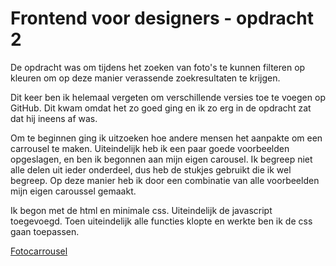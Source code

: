 # Frontend voor designers - opdracht 2
De opdracht was om tijdens het zoeken van foto's te kunnen filteren op kleuren om op deze manier verassende zoekresultaten te krijgen.

Dit keer ben ik helemaal vergeten om verschillende versies toe te voegen op GitHub. Dit kwam omdat het zo goed ging en ik zo erg in de opdracht zat dat hij ineens af was.

Om te beginnen ging ik uitzoeken hoe andere mensen het aanpakte om een carrousel te maken. Uiteindelijk heb ik een paar goede voorbeelden opgeslagen, en ben ik begonnen aan mijn eigen carousel. Ik begreep niet alle delen uit ieder onderdeel, dus heb de stukjes gebruikt die ik wel begreep. Op deze manier heb ik door een combinatie van alle voorbeelden mijn eigen caroussel gemaakt.

Ik begon met de html en minimale css. Uiteindelijk de javascript toegevoegd. Toen uiteindelijk alle functies klopte en werkte ben ik de css gaan toepassen.


[Fotocarrousel](https://zeijls.github.io/frontendvoordesigners/opdracht1/v2/)
